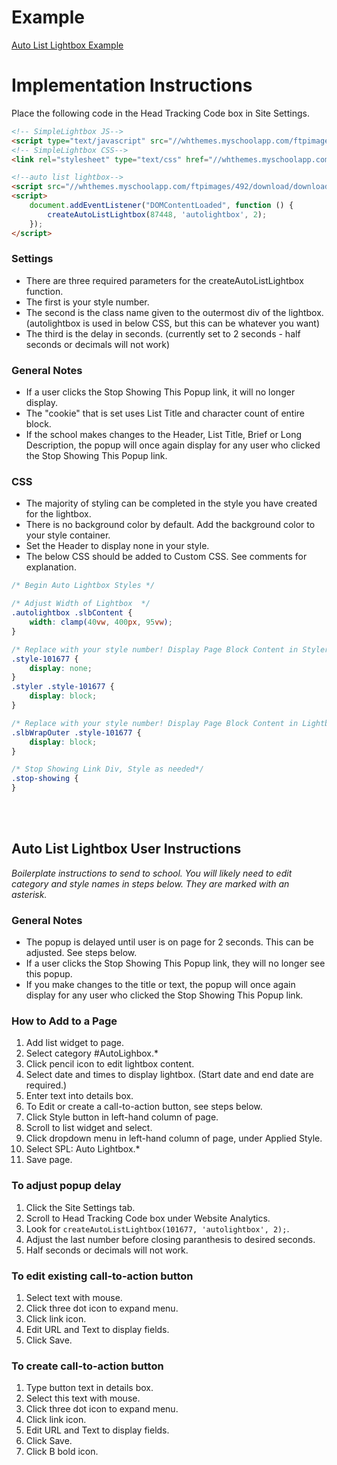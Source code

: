 # Example
[Auto List Lightbox Example](https://spaduchowski.github.io/SWS-Scripts/Auto%20Lightbox/list/example/index.html)

# Implementation Instructions
Place the following code in the Head Tracking Code box in Site Settings.

```html
<!-- SimpleLightbox JS-->
<script type="text/javascript" src="//whthemes.myschoolapp.com/ftpimages/492/download/download_8162735.js"></script>
<!-- SimpleLightbox CSS-->
<link rel="stylesheet" type="text/css" href="//whthemes.myschoolapp.com/ftpimages/492/download/download_8162736.css">

<!--auto list lightbox-->
<script src="//whthemes.myschoolapp.com/ftpimages/492/download/download_8160981.js" defer=""></script>
<script>
    document.addEventListener("DOMContentLoaded", function () {
        createAutoListLightbox(87448, 'autolightbox', 2);
    });
</script>
```

### Settings
- There are three required parameters for the createAutoListLightbox function.
- The first is your style number.
- The second is the class name given to the outermost div of the lightbox. (autolightbox is used in below CSS, but this can be whatever you want)
- The third is the delay in seconds. (currently set to 2 seconds - half seconds or decimals will not work)

### General Notes
- If a user clicks the Stop Showing This Popup link, it will no longer display.
- The "cookie" that is set uses List Title and character count of entire block.
- If the school makes changes to the Header, List Title, Brief or Long Description, the popup will once again display for any user who clicked the Stop Showing This Popup link.

### CSS
- The majority of styling can be completed in the style you have created for the lightbox.
- There is no background color by default. Add the background color to your style container.
- Set the Header to display none in your style.
- The below CSS should be added to Custom CSS. See comments for explanation. 

```css
/* Begin Auto Lightbox Styles */ 

/* Adjust Width of Lightbox  */
.autolightbox .slbContent {
    width: clamp(40vw, 400px, 95vw);
}

/* Replace with your style number! Display Page Block Content in Styler, Not Page*/
.style-101677 {
    display: none;
}
.styler .style-101677 {
    display: block;
}

/* Replace with your style number! Display Page Block Content in Lightbox */
.slbWrapOuter .style-101677 {
    display: block;
}

/* Stop Showing Link Div, Style as needed*/
.stop-showing {
}
```
<br><br>

## Auto List Lightbox User Instructions
*Boilerplate instructions to send to school. You will likely need to edit category and style names in steps below. They are marked with an asterisk.*

### General Notes
- The popup is delayed until user is on page for 2 seconds. This can be adjusted. See steps below.
- If a user clicks the Stop Showing This Popup link, they will no longer see this popup.
- If you make changes to the title or text, the popup will once again display for any user who clicked the Stop Showing This Popup link.
 

### How to Add to a Page
 
1. Add list widget to page.
2. Select category #AutoLighbox.*
3. Click pencil icon to edit lightbox content.
4. Select date and times to display lightbox. (Start date and end date are required.)
5. Enter text into details box.
6. To Edit or create a call-to-action button, see steps below.
7. Click Style button in left-hand column of page.
8. Scroll to list widget and select.
9. Click dropdown menu in left-hand column of page, under Applied Style.
10. Select SPL: Auto Lightbox.*
11. Save page.
 
### To adjust popup delay
1. Click the Site Settings tab.
2. Scroll to Head Tracking Code box under Website Analytics. 
3. Look for `createAutoListLightbox(101677, 'autolightbox', 2);`.
4. Adjust the last number before closing paranthesis to desired seconds.
5. Half seconds or decimals will not work.

### To edit existing call-to-action button
1. Select text with mouse.
2. Click three dot icon to expand menu.
3. Click link icon.
4. Edit URL and Text to display fields.
5. Click Save.
 
### To create call-to-action button
1. Type button text in details box.
2. Select this text with mouse.
3. Click three dot icon to expand menu.
4. Click link icon.
5. Edit URL and Text to display fields.
6. Click Save.
7. Click B bold icon.
 
